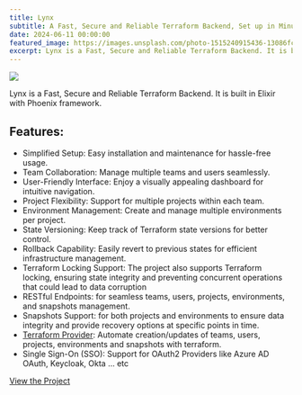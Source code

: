 ```yaml
---
title: Lynx
subtitle: A Fast, Secure and Reliable Terraform Backend, Set up in Minutes.
date: 2024-06-11 00:00:00
featured_image: https://images.unsplash.com/photo-1515240915436-13086fc99bd4
excerpt: Lynx is a Fast, Secure and Reliable Terraform Backend. It is built in Elixir with Phoenix framework.
---
```


![](https://images.unsplash.com/photo-1515240915436-13086fc99bd4)

Lynx is a Fast, Secure and Reliable Terraform Backend. It is built in Elixir with Phoenix framework.

## Features:

* Simplified Setup: Easy installation and maintenance for hassle-free usage.
* Team Collaboration: Manage multiple teams and users seamlessly.
* User-Friendly Interface: Enjoy a visually appealing dashboard for intuitive navigation.
* Project Flexibility: Support for multiple projects within each team.
* Environment Management: Create and manage multiple environments per project.
* State Versioning: Keep track of Terraform state versions for better control.
* Rollback Capability: Easily revert to previous states for efficient infrastructure management.
* Terraform Locking Support: The project also supports Terraform locking, ensuring state integrity and preventing concurrent operations that could lead to data corruption
* RESTful Endpoints: for seamless teams, users, projects, environments, and snapshots management.
* Snapshots Support: for both projects and environments to ensure data integrity and provide recovery options at specific points in time.
* [Terraform Provider](https://github.com/Clivern/terraform-provider-lynx): Automate creation/updates of teams, users, projects, environments and snapshots with terraform.
* Single Sign-On (SSO): Support for OAuth2 Providers like Azure AD OAuth, Keycloak, Okta ... etc

<a href="https://github.com/Clivern/Lynx" class="button button--large">View the Project</a>

